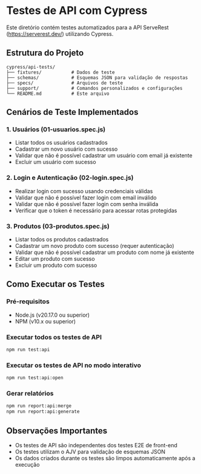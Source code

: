 # Testes de API com Cypress

Este diretório contém testes automatizados para a API ServeRest (https://serverest.dev/) utilizando Cypress.

## Estrutura do Projeto

```
cypress/api-tests/
├── fixtures/           # Dados de teste
├── schemas/            # Esquemas JSON para validação de respostas
├── specs/              # Arquivos de teste
├── support/            # Comandos personalizados e configurações
└── README.md           # Este arquivo
```

## Cenários de Teste Implementados

### 1. Usuários (01-usuarios.spec.js)
- Listar todos os usuários cadastrados
- Cadastrar um novo usuário com sucesso
- Validar que não é possível cadastrar um usuário com email já existente
- Excluir um usuário com sucesso

### 2. Login e Autenticação (02-login.spec.js)
- Realizar login com sucesso usando credenciais válidas
- Validar que não é possível fazer login com email inválido
- Validar que não é possível fazer login com senha inválida
- Verificar que o token é necessário para acessar rotas protegidas

### 3. Produtos (03-produtos.spec.js)
- Listar todos os produtos cadastrados
- Cadastrar um novo produto com sucesso (requer autenticação)
- Validar que não é possível cadastrar um produto com nome já existente
- Editar um produto com sucesso
- Excluir um produto com sucesso

## Como Executar os Testes

### Pré-requisitos
- Node.js (v20.17.0 ou superior)
- NPM (v10.x ou superior)

### Executar todos os testes de API
```bash
npm run test:api
```

### Executar os testes de API no modo interativo
```bash
npm run test:api:open
```

### Gerar relatórios
```bash
npm run report:api:merge
npm run report:api:generate
```

## Observações Importantes

- Os testes de API são independentes dos testes E2E de front-end
- Os testes utilizam o AJV para validação de esquemas JSON
- Os dados criados durante os testes são limpos automaticamente após a execução
